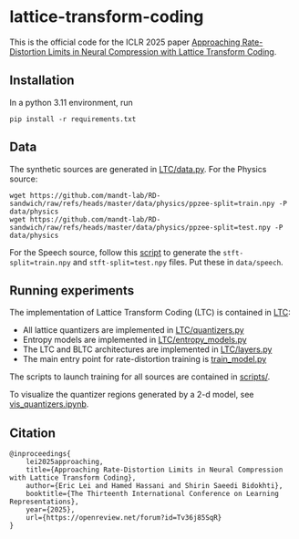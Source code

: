 # lattice-transform-coding

This is the official code for the ICLR 2025 paper [Approaching Rate-Distortion Limits in Neural Compression with Lattice Transform Coding](https://arxiv.org/pdf/2403.07320).

## Installation

In a python 3.11 environment, run
```
pip install -r requirements.txt
```

## Data
The synthetic sources are generated in [LTC/data.py](LTC/data.py). For the Physics source:
```
wget https://github.com/mandt-lab/RD-sandwich/raw/refs/heads/master/data/physics/ppzee-split=train.npy -P data/physics
wget https://github.com/mandt-lab/RD-sandwich/raw/refs/heads/master/data/physics/ppzee-split=test.npy -P data/physics
```

For the Speech source, follow this [script](https://github.com/mandt-lab/RD-sandwich/raw/refs/heads/master/data/speech/create_data.py) to generate the ``stft-split=train.npy`` and ``stft-split=test.npy`` files. Put these in ``data/speech``. 

## Running experiments
The implementation of Lattice Transform Coding (LTC) is contained in [LTC](LTC):
- All lattice quantizers are implemented in [LTC/quantizers.py](LTC/quantizers.py)
- Entropy models are implemented in [LTC/entropy_models.py](LTC/entropy_models.py)
- The LTC and BLTC architectures are implemented in [LTC/layers.py](LTC/layers.py)
- The main entry point for rate-distortion training is [train_model.py](train_model.py)

The scripts to launch training for all sources are contained in [scripts/](scripts/). 

To visualize the quantizer regions generated by a 2-d model, see [vis_quantizers.ipynb](vis_quantizers.ipynb).

## Citation
```
@inproceedings{
    lei2025approaching,
    title={Approaching Rate-Distortion Limits in Neural Compression with Lattice Transform Coding},
    author={Eric Lei and Hamed Hassani and Shirin Saeedi Bidokhti},
    booktitle={The Thirteenth International Conference on Learning Representations},
    year={2025},
    url={https://openreview.net/forum?id=Tv36j85SqR}
}
```
